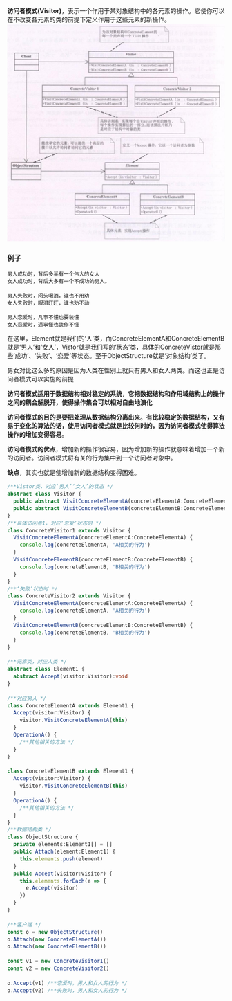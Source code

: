 **访问者模式(Visitor)**，表示一个作用于某对象结构中的各元素的操作。它使你可以在不改变各元素的类的前提下定义作用于这些元素的新操作。
![1](./1.jpg)

### 例子
```
男人成功时，背后多半有一个伟大的女人
女人成功时，背后大多有一个不成功的男人。

男人失败时，闷头喝酒，谁也不用劝
女人失败时，眼泪旺旺，谁也劝不动

男人恋爱时，凡事不懂也要装懂
女人恋爱时，遇事懂也装作不懂
```
在这里，Element就是我们的‘人’类，而ConcreteElementA和ConcreteElementB就是‘男人’和‘女人’，Vistor就是我们写的‘状态’类，具体的ConcreteVistor就是那些‘成功’、‘失败’、‘恋爱’等状态。至于ObjectStructure就是‘对象结构’类了。

男女对比这么多的原因是因为人类在性别上就只有男人和女人两类。而这也正是访问者模式可以实施的前提

**访问者模式适用于数据结构相对稳定的系统，它把数据结构和作用域结构上的操作之间的耦合解脱开，使得操作集合可以相对自由地演化**

**访问者模式的目的是要把处理从数据结构分离出来**。**有比较稳定的数据结构，又有易于变化的算法的话，使用访问者模式就是比较何时的，因为访问者模式使得算法操作的增加变得容易**。

**访问者模式的优点**，增加新的操作很容易，因为增加新的操作就意味着增加一个新的访问者。访问者模式将有关的行为集中到一个访问者对象中。

**缺点**，其实也就是使增加新的数据结构变得困难。

```typescript
/**Vistor类，对应‘男人’‘女人’的状态 */
abstract class Visitor {
  public abstract VisitConcreteElementA(concreteElementA:ConcreteElementA):void
  public abstract VisitConcreteElementB(concreteElementB:ConcreteElementB):void
}
/**具体访问者1，对应‘恋爱’状态时 */
class ConcreteVisitor1 extends Visitor {
  VisitConcreteElementA(concreteElementA:ConcreteElementA) {
    console.log(concreteElementA, 'A相关的行为')
  }
  VisitConcreteElementB(concreteElementB:ConcreteElementB) {
    console.log(concreteElementB, 'B相关的行为')
  }
}
/**‘失败’状态时 */
class ConcreteVisitor2 extends Visitor {
  VisitConcreteElementA(concreteElementA:ConcreteElementA) {
    console.log(concreteElementA, 'A相关的行为')
  }
  VisitConcreteElementB(concreteElementB:ConcreteElementB) {
    console.log(concreteElementB, 'B相关的行为')
  }
}

/**元素类，对应人类 */
abstract class Element1 {
  abstract Accept(visitor:Visitor):void
}

/**对应男人 */
class ConcreteElementA extends Element1 {
  Accept(visitor:Visitor) {
    visitor.VisitConcreteElementA(this)
  }
  OperationA() {
    /**其他相关的方法 */
  }
}

class ConcreteElementB extends Element1 {
  Accept(visitor:Visitor) {
    visitor.VisitConcreteElementB(this)
  }
  OperationA() {
    /**其他相关的方法 */
  }
}
/**数据结构类 */
class ObjectStructure {
  private elements:Element1[] = []
  public Attach(element:Element1) {
    this.elements.push(element)
  }
  public Accept(visitor:Visitor) {
    this.elements.forEach(e => {
      e.Accept(visitor)
    })
  }
}

/**客户端 */
const o = new ObjectStructure()
o.Attach(new ConcreteElementA())
o.Attach(new ConcreteElementB())

const v1 = new ConcreteVisitor1()
const v2 = new ConcreteVisitor2()

o.Accept(v1) /**恋爱时，男人和女人的行为 */
o.Accept(v2) /**失败时，男人和女人的行为 */
```